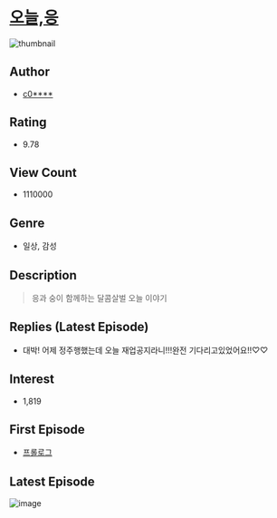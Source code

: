 # [오늘,응](https://comic.naver.com/bestChallenge/list?titleId=639103)
![thumbnail](https://image-comic.pstatic.net/user_contents_data/challenge_comic/2021/05/14/100260/thumbnail_202x164cc6d0e56_a46a_4512_9dd5_5402fe3c274e_00004845.JPEG)

## Author
- [c0****](https://comic.naver.com/artistTitle?id=100260)

## Rating
- 9.78

## View Count
- 1110000

## Genre
- 일상, 감성

## Description
> 응과 숭이 함께하는 달콤살벌 오늘 이야기

## Replies (Latest Episode)
- 대박! 어제 정주행했는데 오늘 재업공지라니!!!완전 기다리고있었어요!!♡♡

## Interest
- 1,819

## First Episode
- [프롤로그](https://comic.naver.com/bestChallenge/detail?titleId=639103&no=1)

## Latest Episode
![image](https://image-comic.pstatic.net/user_contents_data/challenge_comic/2021/05/13/100260/upload_3545288610857170997.jpeg)
